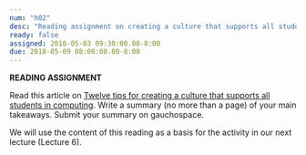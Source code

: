```yaml
---
num: "h02"
desc: "Reading assignment on creating a culture that supports all students in computing"
ready: false 
assigned: 2018-05-03 09:30:00.00-8:00
due: 2018-05-09 08:00:00.00-8:00
---
```




<b>READING ASSIGNMENT</b>

Read this article on [Twelve tips for creating a culture that supports all students in computing](https://inroads.acm.org/article.cfm?aid=3148524).  Write a summary (no more than a page) of your main takeaways. Submit your summary on gauchospace.

We will use the content of this reading as a basis for the activity in our next lecture (Lecture 6).

</ol>

